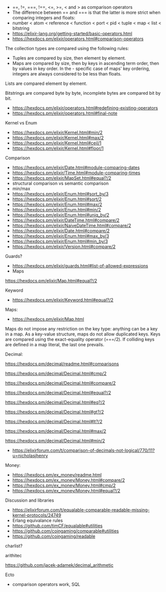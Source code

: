 - ==, !=, ===, !==, <=, >=, < and > as comparison operators
- The difference between == and === is that the latter is more strict when comparing integers and floats:
- number < atom < reference < function < port < pid < tuple < map < list < bitstring
- https://elixir-lang.org/getting-started/basic-operators.html
- https://hexdocs.pm/elixir/operators.html#comparison-operators

The collection types are compared using the following rules:

- Tuples are compared by size, then element by element.
- Maps are compared by size, then by keys in ascending term order, then by values in key order. In the - specific case of maps' key ordering, integers are always considered to be less than floats.

Lists are compared element by element.

Bitstrings are compared byte by byte, incomplete bytes are compared bit by bit.

- https://hexdocs.pm/elixir/operators.html#redefining-existing-operators
- https://hexdocs.pm/elixir/operators.html#final-note

Kernel vs Enum

- https://hexdocs.pm/elixir/Kernel.html#min/2
- https://hexdocs.pm/elixir/Kernel.html#max/2
- https://hexdocs.pm/elixir/Kernel.html#ceil/1
- https://hexdocs.pm/elixir/Kernel.html#floor/1

Comparison

- https://hexdocs.pm/elixir/Date.html#module-comparing-dates
- https://hexdocs.pm/elixir/Time.html#module-comparing-times
- https://hexdocs.pm/elixir/MapSet.html#equal?/2
- structural comparison vs semantic comparison
- min/max
- https://hexdocs.pm/elixir/Enum.html#sort_by/3
- https://hexdocs.pm/elixir/Enum.html#sort/2
- https://hexdocs.pm/elixir/Enum.html#max/2
- https://hexdocs.pm/elixir/Enum.html#min/2
- https://hexdocs.pm/elixir/Enum.html#uniq_by/2
- https://hexdocs.pm/elixir/DateTime.html#compare/2
- https://hexdocs.pm/elixir/NaiveDateTime.html#compare/2
- https://hexdocs.pm/elixir/Date.html#compare/2
- https://hexdocs.pm/elixir/Enum.html#max_by/3
- https://hexdocs.pm/elixir/Enum.html#min_by/3
- https://hexdocs.pm/elixir/Version.html#compare/2

Guards?

- https://hexdocs.pm/elixir/guards.html#list-of-allowed-expressions
- Maps

https://hexdocs.pm/elixir/Map.html#equal?/2

Keyword

- https://hexdocs.pm/elixir/Keyword.html#equal?/2

Maps:

- https://hexdocs.pm/elixir/Map.html

Maps do not impose any restriction on the key type: anything can be a key in a map. As a key-value structure, maps do not allow duplicated keys. Keys are compared using the exact-equality operator (===/2). If colliding keys are defined in a map literal, the last one prevails.

Decimal:

https://hexdocs.pm/decimal/readme.html#comparisons

https://hexdocs.pm/decimal/Decimal.html#cmp/2

https://hexdocs.pm/decimal/Decimal.html#compare/2

https://hexdocs.pm/decimal/Decimal.html#equal?/2

https://hexdocs.pm/decimal/Decimal.html#eq?/2

https://hexdocs.pm/decimal/Decimal.html#gt?/2

https://hexdocs.pm/decimal/Decimal.html#lt?/2

https://hexdocs.pm/decimal/Decimal.html#max/2

https://hexdocs.pm/decimal/Decimal.html#min/2

- https://elixirforum.com/t/comparison-of-decimals-not-logical/770/11?u=nicholasjhenry

Money:

- https://hexdocs.pm/ex_money/readme.html
- https://hexdocs.pm/ex_money/Money.html#compare/2
- https://hexdocs.pm/ex_money/Money.html#cmp/2
- https://hexdocs.pm/ex_money/Money.html#equal?/2

Discussion and libraries

- https://elixirforum.com/t/equalable-comparable-readable-missing-kernel-protocols/24749
- Erlang equivalance rules
- https://github.com/timCF/equalable#utilities
- https://github.com/coingaming/comparable#utilities
- https://github.com/coingaming/readable

charlist?

arithitec

https://github.com/jacek-adamek/decimal_arithmetic

Ecto

- comparison operators work, SQL